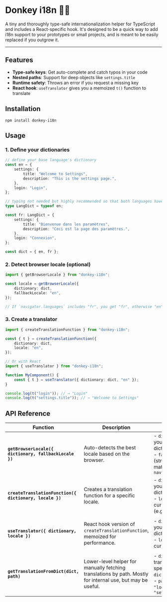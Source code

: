 # Donkey i18n 🐴🌐

A tiny and thoroughly type-safe internationalization helper for TypeScript and includes a React-specific hook. It's designed to be a quick way to add i18n support to your prototypes or small projects, and is meant to be easily replaced if you outgrow it.

---

## Features

- **Type-safe keys**: Get auto-complete and catch typos in your code
- **Nested paths**: Support for deep objects like `settings.title`
- **Runtime safety**: Throws an error if you request a missing key
- **React hook**: `useTranslator` gives you a memoized `t()` function to translate

## Installation

`npm install donkey-i18n`

## Usage

### 1. Define your dictionaries

```ts
// define your base language's dictionary
const en = {
    settings: {
        title: "Welcome to Settings",
        description: "This is the settings page.",
    },
    login: "Login",
};

// typing not needed but highly recommended so that both languages have the same structure
type LangDict = typeof en;

const fr: LangDict = {
    settings: {
        title: "Bienvenue dans les paramètres",
        description: "Ceci est la page des paramètres.",
    },
    login: "Connexion",
};

const dict = { en, fr };
```

### 2. Detect browser locale (optional)

```ts
import { getBrowserLocale } from "donkey-i18n";

const locale = getBrowserLocale({
    dictionary: dict,
    fallbackLocale: "en",
});

// If `navigator.languages` includes "fr", you get "fr", otherwise "en".
```

### 3. Create a translator

```ts
import { createTranslationFunction } from "donkey-i18n";

const { t } = createTranslationFunction({
    dictionary: dict,
    locale: "en",
});

// Or with React
import { useTranslator } from "donkey-i18n";

function MyComponent() {
    const { t } = useTranslator({ dictionary: dict, "en" });
}

console.log(t("login")); // → "Login"
console.log(t("settings.title")); // → "Welcome to Settings"
```

## API Reference

| Function                                                | Description                                                                                                | Parameters                                                                                                                               | Returns                                                                                                             |
| ------------------------------------------------------- | ---------------------------------------------------------------------------------------------------------- | ---------------------------------------------------------------------------------------------------------------------------------------- | ------------------------------------------------------------------------------------------------------------------- |
| **`getBrowserLocale({ dictionary, fallbackLocale })`**  | Auto-detects the best locale based on the browser.                                                         | - `dictionary` (object): your whole locale dictionary<br>- `fallbackLocale` (string): used if no match in `navigator.languages`          | The best matching locale key, or the fallback.                                                                      |
| **`createTranslationFunction({ dictionary, locale })`** | Creates a translation function for a specific locale.                                                      | - `dictionary` (object): your full locale dictionary<br>- `locale` (string): the current language key (e.g., `"en"`, `"fr"`)             | `{ t }`, a type-safe wrapper around `getTranslationFromDict` for the given language. Example: `t("settings.title")` |
| **`useTranslator({ dictionary, locale })`**             | React hook version of `createTranslationFunction`, memoized for performance.                               | - `dictionary` (object): your full locale dictionary<br>- `locale` (string): the current language key                                    | `{ t }`, a type-safe wrapper around `getTranslationFromDict` for the given language. Example: `t("settings.title")` |
| **`getTranslationFromDict(dict, path)`**                | Lower-level helper for manually fetching translations by path. Mostly for internal use, but may be useful. | - `dict` (object): translations for a specific locale (e.g., `dict.en`)<br>- `path` (string): like `"login"` or `"settings.description"` | The translated string. Throws an error if the path doesn't exist                                                    |
